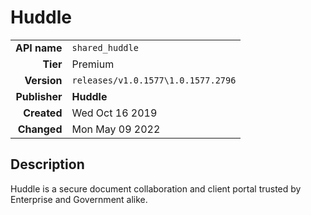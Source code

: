 # Huddle
| | |
|-:|-|
|**API name**|`shared_huddle`|
|**Tier**|Premium|
|**Version**|`releases/v1.0.1577\1.0.1577.2796`|
|**Publisher**|**Huddle**|
|**Created**|Wed Oct 16 2019|
|**Changed**|Mon May 09 2022|

## Description
Huddle is a secure document collaboration and client portal trusted by Enterprise and Government alike.

